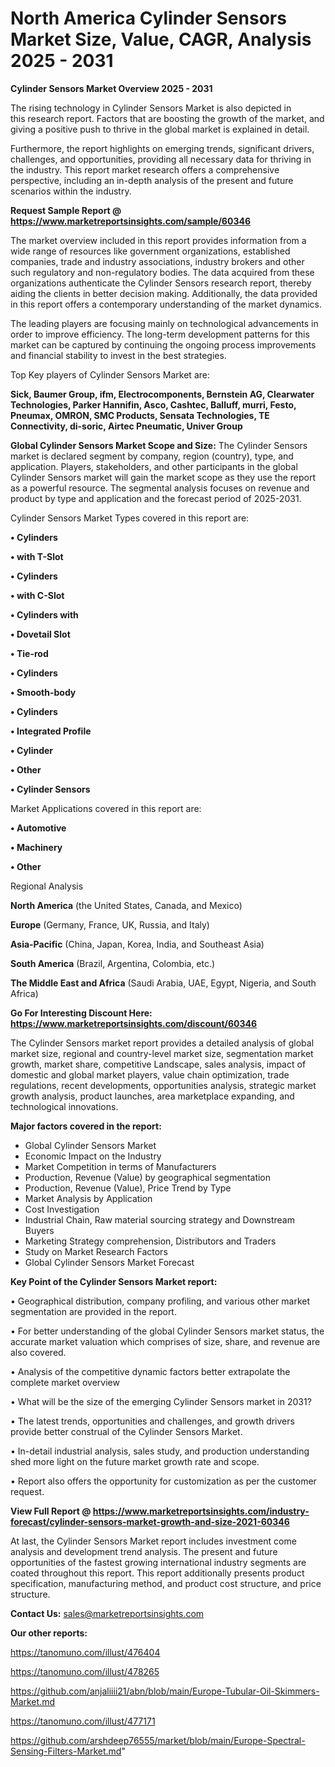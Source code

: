# North America Cylinder Sensors Market Size, Value, CAGR, Analysis 2025 - 2031

<Strong> Cylinder Sensors Market Overview 2025 - 2031</strong>

The rising technology in Cylinder Sensors Market is also depicted in this research report. Factors that are boosting the growth of the market, and giving a positive push to thrive in the global market is explained in detail.

Furthermore, the report highlights on emerging trends, significant drivers, challenges, and opportunities, providing all necessary data for thriving in the industry. This report market research offers a comprehensive perspective, including an in-depth analysis of the present and future scenarios within the industry.

<strong>Request Sample Report @ <a href=https://www.marketreportsinsights.com/sample/60346>https://www.marketreportsinsights.com/sample/60346</a></strong>

The market overview included in this report provides information from a wide range of resources like government organizations, established companies, trade and industry associations, industry brokers and other such regulatory and non-regulatory bodies. The data acquired from these organizations authenticate the Cylinder Sensors research report, thereby aiding the clients in better decision making. Additionally, the data provided in this report offers a contemporary understanding of the market dynamics.

The leading players are focusing mainly on technological advancements in order to improve efficiency. The long-term development patterns for this market can be captured by continuing the ongoing process improvements and financial stability to invest in the best strategies.

Top Key players of Cylinder Sensors Market are:

<strong>Sick, Baumer Group, ifm, Electrocomponents, Bernstein AG, Clearwater Technologies, Parker Hannifin, Asco, Cashtec, Balluff, murri, Festo, Pneumax, OMRON, SMC Products, Sensata Technologies, TE Connectivity, di-soric, Airtec Pneumatic, Univer Group</strong>

<strong><b>Global Cylinder Sensors Market Scope and Size:</b></strong>
The Cylinder Sensors market is declared segment by company, region (country), type, and application. Players, stakeholders, and other participants in the global Cylinder Sensors market will gain the market scope as they use the report as a powerful resource. The segmental analysis focuses on revenue and product by type and application and the forecast period of 2025-2031.

Cylinder Sensors Market Types covered in this report are:

<strong>• Cylinders

• with T-Slot

• Cylinders

• with C-Slot

• Cylinders with

• Dovetail Slot

• Tie-rod

• Cylinders

• Smooth-body

• Cylinders

• Integrated Profile

• Cylinder

• Other

• Cylinder Sensors</strong>

Market Applications covered in this report are:

<strong>• Automotive

• Machinery

• Other</strong> 

Regional Analysis

<strong>North America</strong> (the United States, Canada, and Mexico)

<strong>Europe</strong> (Germany, France, UK, Russia, and Italy)

<strong>Asia-Pacific</strong> (China, Japan, Korea, India, and Southeast Asia)

<strong>South America</strong> (Brazil, Argentina, Colombia, etc.)

<strong>The Middle East and Africa</strong> (Saudi Arabia, UAE, Egypt, Nigeria, and South Africa)

<strong>Go For Interesting Discount Here: <a href=https://www.marketreportsinsights.com/discount/60346>https://www.marketreportsinsights.com/discount/60346</a></strong>

The Cylinder Sensors market report provides a detailed analysis of global market size, regional and country-level market size, segmentation market growth, market share, competitive Landscape, sales analysis, impact of domestic and global market players, value chain optimization, trade regulations, recent developments, opportunities analysis, strategic market growth analysis, product launches, area marketplace expanding, and technological innovations.

<strong><b>Major factors covered in the report:</b></strong>
<ul>
  <li>Global Cylinder Sensors Market </li>
  <li>Economic Impact on the Industry</li>
  <li>Market Competition in terms of Manufacturers</li>
  <li>Production, Revenue (Value) by geographical segmentation</li>
  <li>Production, Revenue (Value), Price Trend by Type</li>
  <li>Market Analysis by Application</li>
  <li>Cost Investigation</li>
  <li>Industrial Chain, Raw material sourcing strategy and Downstream Buyers</li>
  <li>Marketing Strategy comprehension, Distributors and Traders</li>
  <li>Study on Market Research Factors</li>
  <li>Global Cylinder Sensors Market Forecast</li>
</ul>

<strong><b>Key Point of the Cylinder Sensors Market report:</b></strong>

• Geographical distribution, company profiling, and various other market segmentation are provided in the report.

• For better understanding of the global Cylinder Sensors market status, the accurate market valuation which comprises of size, share, and revenue are also covered.

• Analysis of the competitive dynamic factors better extrapolate the complete market overview

• What will be the size of the emerging Cylinder Sensors market in 2031?

• The latest trends, opportunities and challenges, and growth drivers provide better construal of the Cylinder Sensors Market.

• In-detail industrial analysis, sales study, and production understanding shed more light on the future market growth rate and scope.

• Report also offers the opportunity for customization as per the customer request.

<strong><b>View Full Report @ <a href=https://www.marketreportsinsights.com/industry-forecast/cylinder-sensors-market-growth-and-size-2021-60346>https://www.marketreportsinsights.com/industry-forecast/cylinder-sensors-market-growth-and-size-2021-60346</a></b></strong>


At last, the Cylinder Sensors Market report includes investment come analysis and development trend analysis. The present and future opportunities of the fastest growing international industry segments are coated throughout this report. This report additionally presents product specification, manufacturing method, and product cost structure, and price structure.

<strong>Contact Us:</strong>
sales@marketreportsinsights.com

<strong>Our other reports:</strong>

<a href=https://tanomuno.com/illust/476404>https://tanomuno.com/illust/476404</a>

<a href=https://tanomuno.com/illust/478265>https://tanomuno.com/illust/478265</a>

<a href=https://github.com/anjaliiii21/abn/blob/main/Europe-Tubular-Oil-Skimmers-Market.md>https://github.com/anjaliiii21/abn/blob/main/Europe-Tubular-Oil-Skimmers-Market.md</a>

<a href=https://tanomuno.com/illust/477171>https://tanomuno.com/illust/477171</a>

<a href=https://github.com/arshdeep76555/market/blob/main/Europe-Spectral-Sensing-Filters-Market.md>https://github.com/arshdeep76555/market/blob/main/Europe-Spectral-Sensing-Filters-Market.md</a>"
